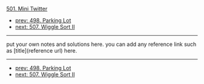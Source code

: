 [501. Mini Twitter](http://www.lintcode.com/problem/mini-twitter)

- [prev: 498. Parking Lot](498-parking-lot.md)
- [next: 507. Wiggle Sort II](507-wiggle-sort-ii.md)

---

put your own notes and solutions here.
you can add any reference link such as [title](reference url) here.

---

- [prev: 498. Parking Lot](498-parking-lot.md)
- [next: 507. Wiggle Sort II](507-wiggle-sort-ii.md)
